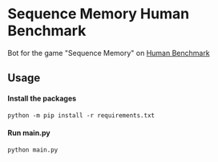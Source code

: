 # Sequence Memory Human Benchmark

Bot for the game "Sequence Memory" on [Human Benchmark](https://humanbenchmark.com/)

## Usage

#### Install the packages
```
python -m pip install -r requirements.txt
```
#### Run main.py
```
python main.py
```
